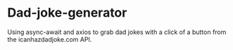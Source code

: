# Dad-joke-generator

Using async-await and axios to grab dad jokes with a click of a button from the icanhazdadjoke.com API. 
